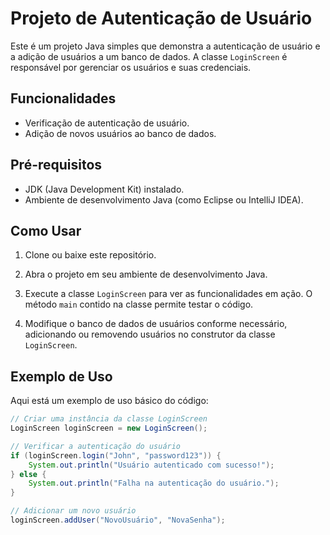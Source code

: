 # Projeto de Autenticação de Usuário

Este é um projeto Java simples que demonstra a autenticação de usuário e a adição de usuários a um banco de dados. A classe `LoginScreen` é responsável por gerenciar os usuários e suas credenciais.

## Funcionalidades

- Verificação de autenticação de usuário.
- Adição de novos usuários ao banco de dados.

## Pré-requisitos

- JDK (Java Development Kit) instalado.
- Ambiente de desenvolvimento Java (como Eclipse ou IntelliJ IDEA).

## Como Usar

1. Clone ou baixe este repositório.

2. Abra o projeto em seu ambiente de desenvolvimento Java.

3. Execute a classe `LoginScreen` para ver as funcionalidades em ação. O método `main` contido na classe permite testar o código.

4. Modifique o banco de dados de usuários conforme necessário, adicionando ou removendo usuários no construtor da classe `LoginScreen`.

## Exemplo de Uso

Aqui está um exemplo de uso básico do código:

```java
// Criar uma instância da classe LoginScreen
LoginScreen loginScreen = new LoginScreen();

// Verificar a autenticação do usuário
if (loginScreen.login("John", "password123")) {
    System.out.println("Usuário autenticado com sucesso!");
} else {
    System.out.println("Falha na autenticação do usuário.");
}

// Adicionar um novo usuário
loginScreen.addUser("NovoUsuário", "NovaSenha");

